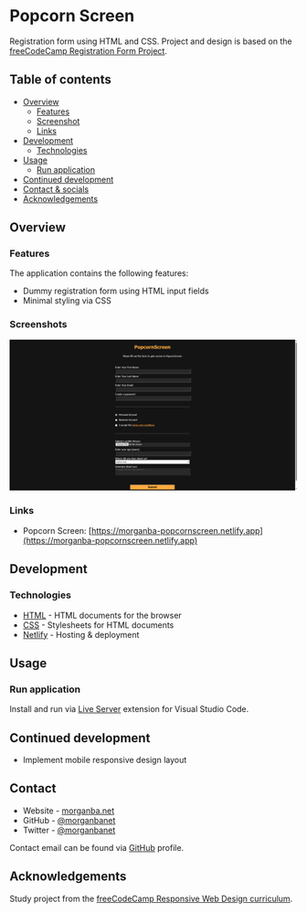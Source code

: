# Popcorn Screen

Registration form using HTML and CSS. Project and design is based on the [freeCodeCamp Registration Form Project](https://www.freecodecamp.org/learn/2022/responsive-web-design/learn-html-forms-by-building-a-registration-form/step-1).

## Table of contents

- [Overview](#overview)
  - [Features](#features)
  - [Screenshot](#screenshot)
  - [Links](#links)
- [Development](#development)
  - [Technologies](#technologies)
- [Usage](#usage)
  - [Run application](#run-application)
- [Continued development](#continued-development)
- [Contact & socials](#contact)
- [Acknowledgements](#acknowledgements)

## Overview

### Features

The application contains the following features:

- Dummy registration form using HTML input fields
- Minimal styling via CSS

### Screenshots

![Screenshot](./screenshot.jpg)

### Links

- Popcorn Screen: [https://morganba-popcornscreen.netlify.app](https://morganba-popcornscreen.netlify.app)

## Development

### Technologies

- [HTML](https://developer.mozilla.org/en-US/docs/Web/HTML) - HTML documents for the browser
- [CSS](https://developer.mozilla.org/en-US/docs/Web/CSS) - Stylesheets for HTML documents
- [Netlify](https://www.netlify.com/) - Hosting & deployment

## Usage

### Run application

Install and run via [Live Server](https://marketplace.visualstudio.com/items?itemName=ritwickdey.LiveServer) extension for Visual Studio Code.

## Continued development

- Implement mobile responsive design layout

## Contact

- Website - [morganba.net](morganba.net)
- GitHub - [@morganbanet](https://github.com/morganbanet)
- Twitter - [@morganbanet](https://twitter.com/morganbanet)

Contact email can be found via [GitHub](https://gist.github.com/morganbanet) profile.

## Acknowledgements

Study project from the [freeCodeCamp Responsive Web Design curriculum](https://www.freecodecamp.org/learn/2022/responsive-web-design/).
